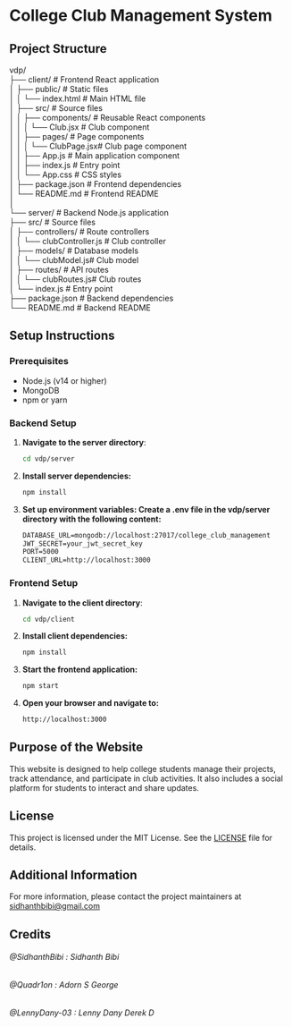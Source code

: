 # College Club Management System

## Project Structure

vdp/ <br>
├── client/                 # Frontend React application <br>
│   ├── public/             # Static files <br>
│   │   └── index.html      # Main HTML file <br>
│   ├── src/                # Source files <br>
│   │   ├── components/     # Reusable React components <br>
│   │   │   └── Club.jsx    # Club component <br>
│   │   ├── pages/          # Page components <br>
│   │   │   └── ClubPage.jsx# Club page component <br>
│   │   ├── App.js          # Main application component <br>
│   │   ├── index.js        # Entry point <br>
│   │   └── App.css         # CSS styles <br>
│   ├── package.json        # Frontend dependencies <br>
│   └── README.md           # Frontend README <br>
│ <br>
└── server/                 # Backend Node.js application <br>
    ├── src/                # Source files <br>
    │   ├── controllers/    # Route controllers <br>
    │   │   └── clubController.js # Club controller <br>
    │   ├── models/         # Database models <br>
    │   │   └── clubModel.js# Club model <br>
    │   ├── routes/         # API routes <br>
    │   │   └── clubRoutes.js# Club routes <br>
    │   └── index.js        # Entry point <br>
    ├── package.json        # Backend dependencies <br>
    └── README.md           # Backend README <br>

## Setup Instructions

### Prerequisites
- Node.js (v14 or higher)
- MongoDB
- npm or yarn

### Backend Setup
1. **Navigate to the server directory**:
   ```sh
   cd vdp/server
   ```

2. **Install server dependencies:**
   ```sh
   npm install
   ```

3. **Set up environment variables: Create a .env file in the vdp/server directory with the following content:**
   ```markdown
   DATABASE_URL=mongodb://localhost:27017/college_club_management
   JWT_SECRET=your_jwt_secret_key
   PORT=5000
   CLIENT_URL=http://localhost:3000
   ```

### Frontend Setup
1. **Navigate to the client directory**:
   ```sh
   cd vdp/client
   ```

2. **Install client dependencies:**
   ```sh
   npm install
   ```

3. **Start the frontend application:**
   ```sh
   npm start
   ```

4. **Open your browser and navigate to:**
   ```markdown
   http://localhost:3000
   ```

## Purpose of the Website

This website is designed to help college students manage their projects, track attendance, and participate in club activities. It also includes a social platform for students to interact and share updates.

## License

This project is licensed under the MIT License. See the [LICENSE](LICENSE) file for details.

## Additional Information

For more information, please contact the project maintainers at [sidhanthbibi@gmail.com](mailto:sidhanthbibi@gmail.com)

## Credits
###### @SidhanthBibi : Sidhanth Bibi
###### @Quadr1on : Adorn S George
###### @LennyDany-03 : Lenny Dany Derek D
